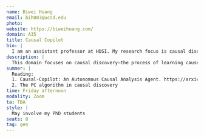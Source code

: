 ```yaml
---
name: Biwei Huang
email: bih007@ucsd.edu
photo:
website: https://biweihuang.com/
domain: A35
title: Causal Copilot
bio: |
  I am an assistant professor at HDSI. My research focus is causal discovery and causal AI.
description: |
  This domain focuses on causal discovery—the process of learning cause-and-effect relationships from data—and the development of a Causal Copilot, an AI assistant that helps users automatically learn and interpret causal relationships. Students will explore methods to learn causal graphs from observational data, simulate interventions, and answer “what-if” questions across domains like health, economics, and science. The project combines causal inference, machine learning, and interactive AI systems.
summer: |
  Reading:  
  1. Causal-Copilot: An Autonomous Causal Analysis Agent. https://arxiv.org/pdf/2504.13263  
  2. The PC algorithm in causal discovery
time: Friday afternoon
modality: Zoom
ta: TBA
style: |
  May involve my PhD students
seats: 8
tag: gen
---
```

